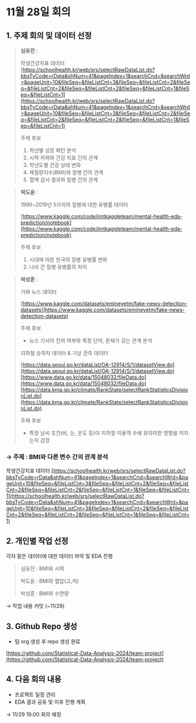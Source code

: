 # 11월 28일 회의

## 1. 주제 회의 및 데이터 선정

> **심유진** :
>
> 학생건강지표 데이터
[https://schoolhealth.kr/web/srs/selectRawDataList.do?bbsTyCode=rData&shNum=41&pageIndex=1&searchCnd=&searchWrd=&pageUnit=10&fileSeq=&fileListCnt=3&fileSeq=&fileListCnt=2&fileSeq=&fileListCnt=2&fileSeq=&fileListCnt=2&fileSeq=&fileListCnt=1&fileSeq=&fileListCnt=1](https://schoolhealth.kr/web/srs/selectRawDataList.do?bbsTyCode=rData&shNum=41&pageIndex=1&searchCnd=&searchWrd=&pageUnit=10&fileSeq=&fileListCnt=3&fileSeq=&fileListCnt=2&fileSeq=&fileListCnt=2&fileSeq=&fileListCnt=2&fileSeq=&fileListCnt=1&fileSeq=&fileListCnt=1)
>
> 주제 후보
>
> 1. 학년별 성장 패턴 분석
> 2. 시력 저하와 건강 지표 간의 관계
> 3. 학년도별 건강 상태 변화
> 4. 체질량지수(BMI)와 질병 간의 관계
> 5. 혈액 검사 결과와 질병 간의 관계

> **박도윤** :
>
> 1990~2019년 5가지의 질병에 대한 유병률 데이터
>
> [https://www.kaggle.com/code/imtkaggleteam/mental-health-eda-prediction/notebook](https://www.kaggle.com/code/imtkaggleteam/mental-health-eda-prediction/notebook)
>
> 주제 후보
>
> 1. 시대에 따른 한국의 질병 유병률 변화
> 2. 나라 간 질병 유병률의 차이

> **박성훈** :
>
> 가짜 뉴스 데이터
>
> [https://www.kaggle.com/datasets/emineyetm/fake-news-detection-datasets](https://www.kaggle.com/datasets/emineyetm/fake-news-detection-datasets)
>
> 주제 후보
>
> - 뉴스 기사의 진위 여부와 특정 단어, 문체가 갖는 관계 분석
>
> 지하철 승하차 데이터 & 기상 관측 데이터
>
> [https://data.seoul.go.kr/dataList/OA-12914/S/1/datasetView.do](https://data.seoul.go.kr/dataList/OA-12914/S/1/datasetView.do)[https://www.data.go.kr/data/15048032/fileData.do](https://www.data.go.kr/data/15048032/fileData.do)[https://data.kma.go.kr/climate/RankState/selectRankStatisticsDivisionList.do](https://data.kma.go.kr/climate/RankState/selectRankStatisticsDivisionList.do)
>
> 주제 후보
>
> - 특정 날씨 조건(비, 눈, 온도 등)이 지하철 이용객 수에 유의미한 영향을 미치는지 검정

### → 주제 : BMI와 다른 변수 간의 관계 분석

학생건강지표 데이터
[https://schoolhealth.kr/web/srs/selectRawDataList.do?bbsTyCode=rData&shNum=41&pageIndex=1&searchCnd=&searchWrd=&pageUnit=10&fileSeq=&fileListCnt=3&fileSeq=&fileListCnt=2&fileSeq=&fileListCnt=2&fileSeq=&fileListCnt=2&fileSeq=&fileListCnt=1&fileSeq=&fileListCnt=1](https://schoolhealth.kr/web/srs/selectRawDataList.do?bbsTyCode=rData&shNum=41&pageIndex=1&searchCnd=&searchWrd=&pageUnit=10&fileSeq=&fileListCnt=3&fileSeq=&fileListCnt=2&fileSeq=&fileListCnt=2&fileSeq=&fileListCnt=2&fileSeq=&fileListCnt=1&fileSeq=&fileListCnt=1)

## 2. 개인별 작업 선정

각자 맡은 데이터에 대한 데이터 파악 및 EDA 진행

> 심유진 : BMI와 시력
>
> 박도윤 : BMI와 혈압(고,저)
> 
> 박성훈 : BMI와 수면량

→ 작업 내용 커밋 (~11/29)

## 3. Github Repo 생성

- 팀 org 생성 후 repo 생성 완료

[https://github.com/Statistical-Data-Analysis-2024/team-project](https://github.com/Statistical-Data-Analysis-2024/team-project)

## 4. 다음 회의 내용

- 프로젝트 일정 관리
- EDA 결과 공유 및 이후 진행 계획

→ 11/29 19:00 회의 예정
